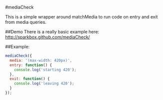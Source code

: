 #mediaCheck

This is a simple wrapper around matchMedia to run code on entry and exit from media queries.


##Demo
There is a really basic example here: http://sparkbox.github.com/mediaCheck/


##Example:

```javascript
mediaCheck({
  media: '(max-width: 420px)',
  entry: function() {
    console.log('starting 420');
  },
  exit: function() {
    console.log('leaving 420');
  }
});
```